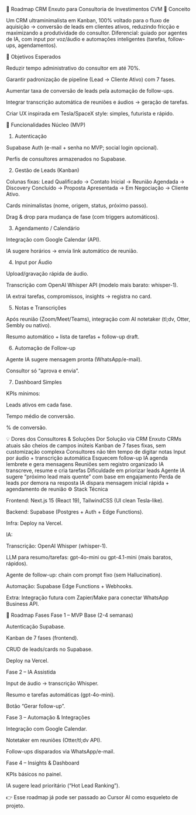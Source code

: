 🚀 Roadmap CRM Enxuto para Consultoria de Investimentos CVM
🎯 Conceito

Um CRM ultraminimalista em Kanban, 100% voltado para o fluxo de aquisição → conversão de leads em clientes ativos, reduzindo fricção e maximizando a produtividade do consultor.
Diferencial: guiado por agentes de IA, com input por voz/áudio e automações inteligentes (tarefas, follow-ups, agendamentos).

🔑 Objetivos Esperados

Reduzir tempo administrativo do consultor em até 70%.

Garantir padronização de pipeline (Lead → Cliente Ativo) com 7 fases.

Aumentar taxa de conversão de leads pela automação de follow-ups.

Integrar transcrição automática de reuniões e áudios → geração de tarefas.

Criar UX inspirada em Tesla/SpaceX style: simples, futurista e rápido.

🧩 Funcionalidades Núcleo (MVP)
1. Autenticação

Supabase Auth (e-mail + senha no MVP; social login opcional).

Perfis de consultores armazenados no Supabase.

2. Gestão de Leads (Kanban)

Colunas fixas:
Lead Qualificado → Contato Inicial → Reunião Agendada → Discovery Concluído → Proposta Apresentada → Em Negociação → Cliente Ativo.

Cards minimalistas (nome, origem, status, próximo passo).

Drag & drop para mudança de fase (com triggers automáticos).

3. Agendamento / Calendário

Integração com Google Calendar (API).

IA sugere horários → envia link automático de reunião.

4. Input por Áudio

Upload/gravação rápida de áudio.

Transcrição com OpenAI Whisper API (modelo mais barato: whisper-1).

IA extrai tarefas, compromissos, insights → registra no card.

5. Notas e Transcrições

Após reunião (Zoom/Meet/Teams), integração com AI notetaker (tl;dv, Otter, Sembly ou nativo).

Resumo automático + lista de tarefas + follow-up draft.

6. Automação de Follow-up

Agente IA sugere mensagem pronta (WhatsApp/e-mail).

Consultor só “aprova e envia”.

7. Dashboard Simples

KPIs mínimos:

Leads ativos em cada fase.

Tempo médio de conversão.

% de conversão.

💡 Dores dos Consultores & Soluções
Dor	Solução via CRM Enxuto
CRMs atuais são cheios de campos inúteis	Kanban de 7 fases fixas, sem customização complexa
Consultores não têm tempo de digitar notas	Input por áudio + transcrição automática
Esquecem follow-up	IA agenda lembrete e gera mensagens
Reuniões sem registro organizado	IA transcreve, resume e cria tarefas
Dificuldade em priorizar leads	Agente IA sugere “próximo lead mais quente” com base em engajamento
Perda de leads por demora na resposta	IA dispara mensagem inicial rápida + agendamento de reunião
⚙️ Stack Técnica

Frontend: Next.js 15 (React 19), TailwindCSS (UI clean Tesla-like).

Backend: Supabase (Postgres + Auth + Edge Functions).

Infra: Deploy na Vercel.

IA:

Transcrição: OpenAI Whisper (whisper-1).

LLM para resumo/tarefas: gpt-4o-mini ou gpt-4.1-mini (mais baratos, rápidos).

Agente de follow-up: chain com prompt fixo (sem Hallucination).

Automação: Supabase Edge Functions + Webhooks.

Extra: Integração futura com Zapier/Make para conectar WhatsApp Business API.

📍 Roadmap Fases
Fase 1 – MVP Base (2-4 semanas)

Autenticação Supabase.

Kanban de 7 fases (frontend).

CRUD de leads/cards no Supabase.

Deploy na Vercel.

Fase 2 – IA Assistida

Input de áudio → transcrição Whisper.

Resumo e tarefas automáticas (gpt-4o-mini).

Botão “Gerar follow-up”.

Fase 3 – Automação & Integrações

Integração com Google Calendar.

Notetaker em reuniões (Otter/tl;dv API).

Follow-ups disparados via WhatsApp/e-mail.

Fase 4 – Insights & Dashboard

KPIs básicos no painel.

IA sugere lead prioritário (“Hot Lead Ranking”).

👉 Esse roadmap já pode ser passado ao Cursor AI como esqueleto de projeto.